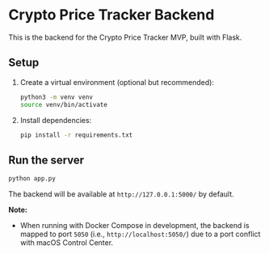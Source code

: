 # Crypto Price Tracker Backend

This is the backend for the Crypto Price Tracker MVP, built with Flask.

## Setup

1. Create a virtual environment (optional but recommended):
   ```bash
   python3 -m venv venv
   source venv/bin/activate
   ```
2. Install dependencies:
   ```bash
   pip install -r requirements.txt
   ```

## Run the server

```bash
python app.py
```

The backend will be available at `http://127.0.0.1:5000/` by default.

**Note:**
- When running with Docker Compose in development, the backend is mapped to port `5050` (i.e., `http://localhost:5050/`) due to a port conflict with macOS Control Center. 